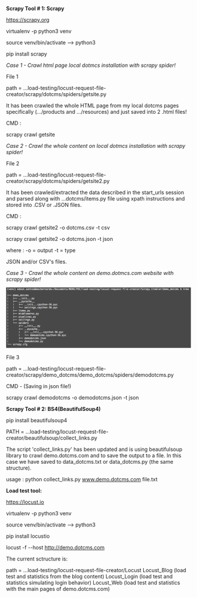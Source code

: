 **Scrapy Tool # 1: Scrapy**

https://scrapy.org

virtualenv -p python3 venv 

source venv/bin/activate --> python3

pip install scrapy 

*Case 1 - Crawl html page local dotmcs installation with scrapy spider!*

File 1 

path = ...load-testing/locust-request-file-creator/scrapy/dotcms/spiders/getsite.py

It has been crawled the whole HTML page from my local dotcms pages specifically (.../products and .../resources) and just saved into 2 .html files!

CMD :

scrapy crawl getsite

*Case 2 - Crawl the whole content on local dotmcs installation with scrapy spider!*

File 2

path = ...load-testing/locust-request-file-creator/scrapy/dotcms/spiders/getsite2.py

It has been crawled/extracted the data described in the start_urls session and parsed along with ...dotcms/items.py file using xpath instructions and stored into .CSV or .JSON files.

CMD :

scrapy crawl getsite2 -o dotcms.csv -t csv

scrapy crawl getsite2 -o dotcms.json -t json

where :
-o = output
-t = type

JSON and/or CSV's files.


*Case 3 - Crawl the whole content on demo.dotmcs.com website with scrapy spider!*

![Alt text](printscreen.png)

File 3

path = ...load-testing/locust-request-file-creator/scrapy/demo_dotcms/demo_dotcms/spiders/demodotcms.py

CMD - (Saving in json file!)

scrapy crawl demodotcms -o demodotcms.json -t json

**Scrapy Tool # 2: BS4(BeautifulSoup4)**

pip install beautifulsoup4

PATH = ...load-testing/locust-request-file-creator/beautifulsoup/collect_links.py

The script 'collect_links.py' has been updated and is using beautifulsoup library to crawl demo.dotcms.com and to save the output to a file. In this case we have saved to data_dotcms.txt or data_dotcms.py (the same structure).

usage : python collect_links.py www.demo.dotcms.com file.txt

**Load test tool:** 

https://locust.io

virtualenv -p python3 venv 

source venv/bin/activate --> python3

pip install locustio 

locust -f <locustfile> --host http://demo.dotcms.com

The current sctructure is:

path = ...load-testing/locust-request-file-creator/Locust
Locust_Blog (load test and statistics from the blog content)
Locust_Login (load test and statistics simulating login behavior)
Locust_Web (load test and statistics with the main pages of demo.dotcms.com)



